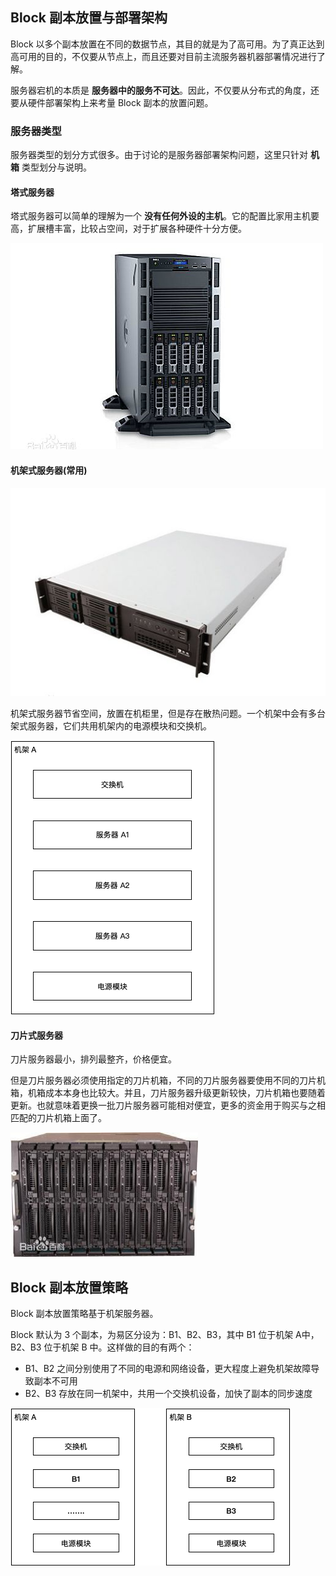 ## Block 副本放置与部署架构

Block 以多个副本放置在不同的数据节点，其目的就是为了高可用。为了真正达到高可用的目的，不仅要从节点上，而且还要对目前主流服务器机器部署情况进行了解。

服务器宕机的本质是 **服务器中的服务不可达**。因此，不仅要从分布式的角度，还要从硬件部署架构上来考量 Block 副本的放置问题。

### 服务器类型

服务器类型的划分方式很多。由于讨论的是服务器部署架构问题，这里只针对 **机箱** 类型划分与说明。

#### 塔式服务器

塔式服务器可以简单的理解为一个 **没有任何外设的主机**。它的配置比家用主机要高，扩展槽丰富，比较占空间，对于扩展各种硬件十分方便。

![](assets/3b292df5e0fe9925795396dd3ea85edf8cb171e4.jpg)

#### 机架式服务器(常用)

![](assets/6c224f4a20a446234a0460c29022720e0df3d740.jpg)

机架式服务器节省空间，放置在机柜里，但是存在散热问题。一个机架中会有多台架式服务器，它们共用机架内的电源模块和交换机。

![机架](assets/机架.jpg)

#### 刀片式服务器

刀片服务器最小，排列最整齐，价格便宜。

但是刀片服务器必须使用指定的刀片机箱，不同的刀片服务器要使用不同的刀片机箱，机箱成本本身也比较大。并且，刀片服务器升级更新较快，刀片机箱也要随着更新。也就意味着更换一批刀片服务器可能相对便宜，更多的资金用于购买与之相匹配的刀片机箱上面了。

![](assets/79f0f736afc37931e5dfb958ebc4b74543a9110f.jpg)



## Block 副本放置策略

Block 副本放置策略基于机架服务器。

Block 默认为 3 个副本，为易区分设为：B1、B2、B3，其中 B1 位于机架 A中，B2、B3 位于机架 B 中。这样做的目的有两个：

*   B1、B2 之间分别使用了不同的电源和网络设备，更大程度上避免机架故障导致副本不可用
*   B2、B3 存放在同一机架中，共用一个交换机设备，加快了副本的同步速度

![block副本放置策略](assets/block副本放置策略.jpg)